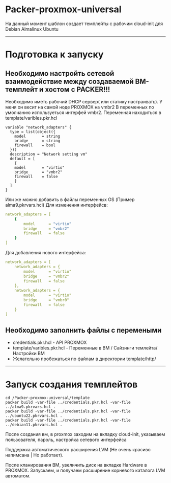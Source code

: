 # Packer-proxmox-universal
 
 На данный момент шаблон создает темплейты с рабочим cloud-init для Debian Almalinux Ubuntu

------------------------------
# Подготовка к запуску
## Необходимо настройть сетевой взаимодействие между создаваемой ВМ-темплейт и хостом с PACKER!!!
Необходимо иметь рабочий DHCP сервер( или статику настраивать). У меня он весит на самой ноде PROXMOX на vmbr2
В переменных по умолчанию используеться интерфей vmbr2. Переменная находиться в template/varibles.pkr.hcl

```hcl
variable "network_adapters" {
  type = list(object({
    model       = string
    bridge      = string
    firewall    = bool
  }))
  description = "Network setting vm"
  default = [
    {
    model       = "virtio"
    bridge      = "vmbr2"
    firewall    = false
    }
  ]
}
```
Или же можно добавить в файлы переменных  OS (Пример alma9.pkrvars.hcl)
Для изменения интерфейсв:
```yml
network_adapters = [
    {
        model      = "virtio"
        bridge     = "vmbr2"
        firewall   = false
    }
]
``` 
Для добавления нового интерфейса:
```yml
network_adapters = [
    network_adapters = {
        model      = "virtio"
        bridge     = "vmbr2"
        firewall   = false
    },
    network_adapters = {
        model      = "virtio"
        bridge     = "vmbr0"
        firewall   = false
    }
]
``` 

## Необходимо заполнить файлы с перемеными

* credentials.pkr.hcl - API PROXMOX
* template/varibles.pkr.hcl - Переменные в ВМ / Сайзинги темлейта/ Настройки ВМ
* Желательно пробежаться по файлам в директории template/http/

-----------------------------------

# Запуск создания темплейтов

```console
cd /Packer-proxmox-universal/template
packer build -var-file ../credentials.pkr.hcl -var-file ../alma9.pkrvars.hcl .
packer build -var-file ../credentials.pkr.hcl -var-file ../ubuntu22.pkrvars.hcl .
packer build -var-file ../credentials.pkr.hcl -var-file ../debian11.pkrvars.hcl .
```
После создания вм, в proxmox заходим на вкладку cloud-init, указываем пользователя, пароль, настройка сетевого интерфейса

Поддержка автоматического расширения LVM (Не очень красиво напимсана | Но работает).

После кланирования ВМ, увеличить диск на вкладке Hardware в PROXMOX. Запускаем, и получаем расширение корневого каталога LVM автоматом.